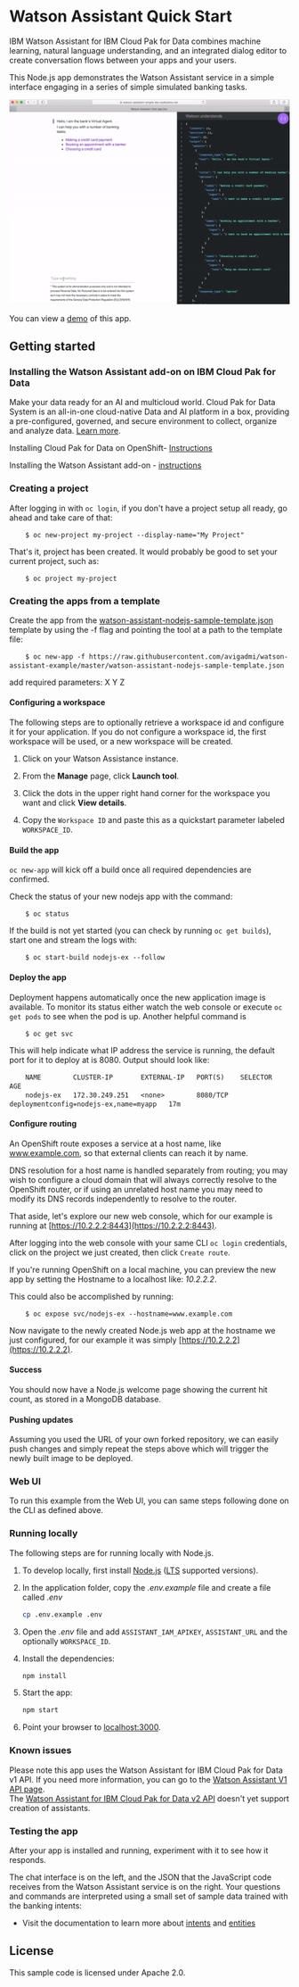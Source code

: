 # Watson Assistant Quick Start

IBM Watson Assistant for IBM Cloud Pak for Data combines machine learning, natural language understanding, and an integrated dialog editor to create conversation flows between your apps and your users.  

This Node.js app demonstrates the Watson Assistant service in a simple interface engaging in a series of simple simulated banking tasks.

![Demo](readme_images/demo.gif)

You can view a [demo](http://conversation-simple.ng.bluemix.net/) of this app.

## Getting started

### Installing the Watson Assistant add-on on IBM Cloud Pak for Data 

Make your data ready for an AI and multicloud world. Cloud Pak for Data System is an all-in-one cloud-native Data and AI platform in a box, providing a pre-configured, governed, and secure environment to collect, organize and analyze data. [Learn more](https://docs-icpdata.mybluemix.net/docs/content/SSQNUZ_current/com.ibm.icpdata.doc/zen/overview/overview.html).

Installing Cloud Pak for Data on OpenShift- [Instructions](https://docs-icpdata.mybluemix.net/docs/content/SSQNUZ_current/com.ibm.icpdata.doc/zen/install/ovu.html)

Installing the Watson Assistant add-on - [instructions](https://docs-icpdata.mybluemix.net/docs/content/SSQNUZ_current/com.ibm.icpdata.doc/watson/assistant-install.html)

### Creating a project

After logging in with `oc login`, if you don't have a project setup all ready, go ahead and take care of that:

        $ oc new-project my-project --display-name="My Project"

That's it, project has been created. It would probably be good to set your current project, such as:

        $ oc project my-project

### Creating the apps from a template

Create the app from the [watson-assistant-nodejs-sample-template.json](watson-assistant-nodejs-sample-template.json) template by using the -f flag and pointing the tool at a path to the template file:

        $ oc new-app -f https://raw.githubusercontent.com/avigadmi/watson-assistant-example/master/watson-assistant-nodejs-sample-template.json

add required parameters: 
X
Y
Z

#### Configuring a workspace

The following steps are to optionally retrieve a workspace id and configure it for your application. If you do not configure a workspace id, the first workspace will be used, or a new workspace will be created.

1. Click on your Watson Assistance instance.

1. From the **Manage** page, click **Launch tool**.

1. Click the dots in the upper right hand corner for the workspace you want and click **View details**.

1. Copy the `Workspace ID` and paste this as a quickstart parameter labeled `WORKSPACE_ID`.


#### Build the app

`oc new-app` will kick off a build once all required dependencies are confirmed.

Check the status of your new nodejs app with the command:

        $ oc status
        
If the build is not yet started (you can check by running `oc get builds`), start one and stream the logs with:

        $ oc start-build nodejs-ex --follow
        
#### Deploy the app

Deployment happens automatically once the new application image is available.  To monitor its status either watch the web console or execute `oc get pods` to see when the pod is up.  Another helpful command is

        $ oc get svc
        
        
This will help indicate what IP address the service is running, the default port for it to deploy at is 8080. Output should look like:

        NAME        CLUSTER-IP       EXTERNAL-IP   PORT(S)    SELECTOR                                AGE
        nodejs-ex   172.30.249.251   <none>        8080/TCP   deploymentconfig=nodejs-ex,name=myapp   17m                


#### Configure routing

An OpenShift route exposes a service at a host name, like www.example.com, so that external clients can reach it by name.

DNS resolution for a host name is handled separately from routing; you may wish to configure a cloud domain that will always correctly resolve to the OpenShift router, or if using an unrelated host name you may need to modify its DNS records independently to resolve to the router.

That aside, let's explore our new web console, which for our example is running at [https://10.2.2.2:8443](https://10.2.2.2:8443).

After logging into the web console with your same CLI `oc login` credentials, click on the project we just created, then click `Create route`.

If you're running OpenShift on a local machine, you can preview the new app by setting the Hostname to a localhost like: *10.2.2.2*.

This could also be accomplished by running:

        $ oc expose svc/nodejs-ex --hostname=www.example.com

Now navigate to the newly created Node.js web app at the hostname we just configured, for our example it was simply [https://10.2.2.2](https://10.2.2.2).

#### Success

You should now have a Node.js welcome page showing the current hit count, as stored in a MongoDB database.

#### Pushing updates

Assuming you used the URL of your own forked repository, we can easily push changes and simply repeat the steps above which will trigger the newly built image to be deployed.


### Web UI

To run this example from the Web UI, you can same steps following done on the CLI as defined above.

### Running locally

The following steps are for running locally with Node.js.

1. To develop locally, first install [Node.js](https://nodejs.org) ([LTS](https://github.com/nodejs/Release) supported versions).

2. In the application folder, copy the *.env.example* file and create a file called *.env*
       
    ```sh
    cp .env.example .env
    ```       

7. Open the *.env* file and add `ASSISTANT_IAM_APIKEY`, `ASSISTANT_URL` and the optionally `WORKSPACE_ID`.
    
3. Install the dependencies:

    ```sh
    npm install
    ```

4. Start the app:

    ```sh
    npm start
    ```

5. Point your browser to [localhost:3000](http://localhost:3000).


### Known issues

Please note this app uses the Watson Assistant for IBM Cloud Pak for Data v1 API. If you need more information, you can go to the [Watson Assistant V1 API page](https://cloud.ibm.com/apidocs/assistant-data-v1).  
The [Watson Assistant for IBM Cloud Pak for Data v2 API](https://cloud.ibm.com/apidocs/assistant-data-v2) doesn't yet support creation of assistants.

### Testing the app

After your app is installed and running, experiment with it to see how it responds.

The chat interface is on the left, and the JSON that the JavaScript code receives from the Watson Assistant service is on the right. Your questions and commands are interpreted using a small set of sample data trained with the banking intents:

* Visit the documentation to learn more about [intents](https://cloud.ibm.com/docs/services/assistant/intents.html#defining-intents) and [entities](https://cloud.ibm.com/docs/services/assistant/entities.html#defining-entities)

## License

  This sample code is licensed under Apache 2.0.
